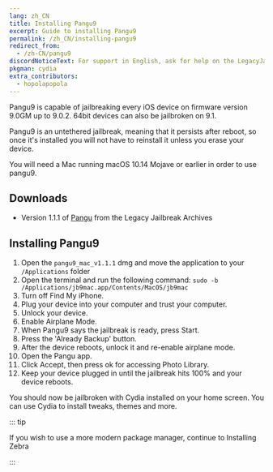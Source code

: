 ```yaml
---
lang: zh_CN
title: Installing Pangu9
excerpt: Guide to installing Pangu9
permalink: /zh_CN/installing-pangu9
redirect_from:
  - /zh-CN/pangu9
discordNoticeText: For support in English, ask for help on the LegacyJailbreak [Discord Server](http://discord.legacyjailbreak.com/).
pkgman: cydia
extra_contributors:
  - hopolapopola
---
```


Pangu9 is capable of jailbreaking every iOS device on firmware version 9.0GM up to 9.0.2. 64bit devices can also be jailbroken on 9.1.

Pangu9 is an untethered jailbreak, meaning that it persists after reboot, so once it's installed you will not have to reinstall it unless you erase your device.

You will need a Mac running macOS 10.14 Mojave or earlier in order to use pangu9.

## Downloads

- Version 1.1.1 of [Pangu](https://mega.nz/folder/k4FAXCIB#Fk7pxs6ikYzL3YBvAGX5ig/file/w00VVQ7J) from the Legacy Jailbreak Archives

## Installing Pangu9

1. Open the `pangu9_mac_v1.1.1` dmg and move the application to your `/Applications` folder
1. Open the terminal and run the following command: `sudo -b /Applications/jb9mac.app/Contents/MacOS/jb9mac`
1. Turn off Find My iPhone.
1. Plug your device into your computer and trust your computer.
1. Unlock your device.
1. Enable Airplane Mode.
1. When Pangu9 says the jailbreak is ready, press Start.
1. Press the 'Already Backup' button.
1. After the device reboots, unlock it and re-enable airplane mode.
1. Open the Pangu app.
1. Click Accept, then press ok for accessing Photo Library.
1. Keep your device plugged in until the jailbreak hits 100% and your device reboots.


You should now be jailbroken with Cydia installed on your home screen. You can use Cydia to install <router-link to="/faq/#what-are-tweaks">tweaks</router-link>, themes and more.

::: tip

If you wish to use a more modern package manager, continue to <router-link to="/installing-zebra">Installing Zebra</router-link>

:::